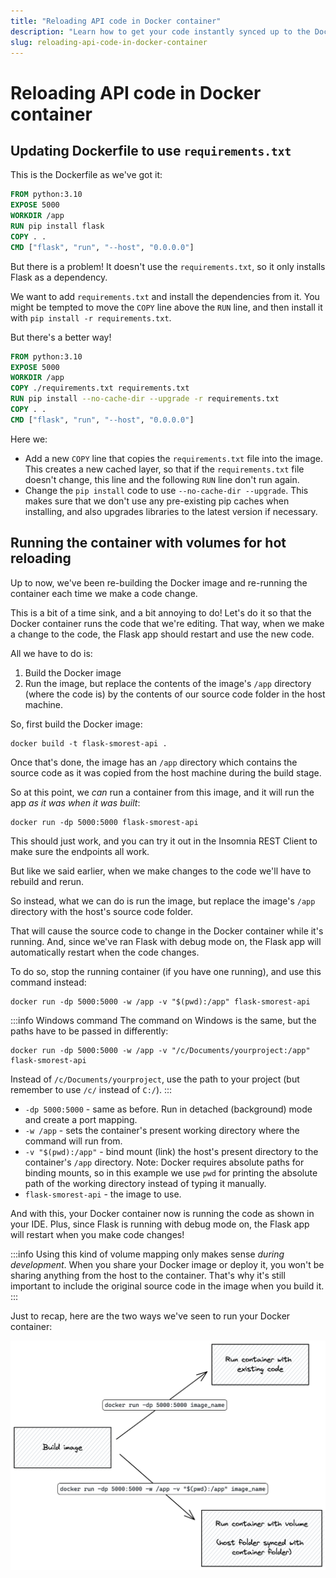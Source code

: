 ```yaml
---
title: "Reloading API code in Docker container"
description: "Learn how to get your code instantly synced up to the Docker container, so that every time you make a code change it restarts the app in the container and uses the latest code."
slug: reloading-api-code-in-docker-container
---
```


# Reloading API code in Docker container

## Updating Dockerfile to use `requirements.txt`

This is the Dockerfile as we've got it:

```dockerfile
FROM python:3.10
EXPOSE 5000
WORKDIR /app
RUN pip install flask
COPY . .
CMD ["flask", "run", "--host", "0.0.0.0"]
```

But there is a problem! It doesn't use the `requirements.txt`, so it only installs Flask as a dependency.

We want to add `requirements.txt` and install the dependencies from it. You might be tempted to move the `COPY` line above the `RUN` line, and then install it with `pip install -r requirements.txt`.

But there's a better way!

```dockerfile
FROM python:3.10
EXPOSE 5000
WORKDIR /app
COPY ./requirements.txt requirements.txt
RUN pip install --no-cache-dir --upgrade -r requirements.txt
COPY . .
CMD ["flask", "run", "--host", "0.0.0.0"]
```

Here we:

- Add a new `COPY` line that copies the `requirements.txt` file into the image. This creates a new cached layer, so that if the `requirements.txt` file doesn't change, this line and the following `RUN` line don't run again.
- Change the `pip install` code to use `--no-cache-dir --upgrade`. This makes sure that we don't use any pre-existing pip caches when installing, and also upgrades libraries to the latest version if necessary.

## Running the container with volumes for hot reloading

Up to now, we've been re-building the Docker image and re-running the container each time we make a code change.

This is a bit of a time sink, and a bit annoying to do! Let's do it so that the Docker container runs the code that we're editing. That way, when we make a change to the code, the Flask app should restart and use the new code.

All we have to do is:

1. Build the Docker image
2. Run the image, but replace the contents of the image's `/app` directory (where the code is) by the contents of our source code folder in the host machine.

So, first build the Docker image:

```
docker build -t flask-smorest-api .
```

Once that's done, the image has an `/app` directory which contains the source code as it was copied from the host machine during the build stage.

So at this point, we _can_ run a container from this image, and it will run the app _as it was when it was built_:

```
docker run -dp 5000:5000 flask-smorest-api
```

This should just work, and you can try it out in the Insomnia REST Client to make sure the endpoints all work.

But like we said earlier, when we make changes to the code we'll have to rebuild and rerun.

So instead, what we can do is run the image, but replace the image's `/app` directory with the host's source code folder.

That will cause the source code to change in the Docker container while it's running. And, since we've ran Flask with debug mode on, the Flask app will automatically restart when the code changes.

To do so, stop the running container (if you have one running), and use this command instead:

```
docker run -dp 5000:5000 -w /app -v "$(pwd):/app" flask-smorest-api
```

:::info Windows command
The command on Windows is the same, but the paths have to be passed in differently:

```
docker run -dp 5000:5000 -w /app -v "/c/Documents/yourproject:/app" flask-smorest-api
```

Instead of `/c/Documents/yourproject`, use the path to your project (but remember to use `/c/` instead of `C:/`).
:::

- `-dp 5000:5000` - same as before. Run in detached (background) mode and create a port mapping.
- `-w /app` - sets the container's present working directory where the command will run from.
- `-v "$(pwd):/app"` - bind mount (link) the host's present directory to the container's `/app` directory. Note: Docker requires absolute paths for binding mounts, so in this example we use `pwd` for printing the absolute path of the working directory instead of typing it manually.
- `flask-smorest-api` - the image to use.

And with this, your Docker container now is running the code as shown in your IDE. Plus, since Flask is running with debug mode on, the Flask app will restart when you make code changes!

:::info
Using this kind of volume mapping only makes sense _during development_. When you share your Docker image or deploy it, you won't be sharing anything from the host to the container. That's why it's still important to include the original source code in the image when you build it.
:::

Just to recap, here are the two ways we've seen to run your Docker container:

![Diagram showing two ways of running a Docker container from a built image, with and without volume mapping](./assets/build-with-without-volume.png)